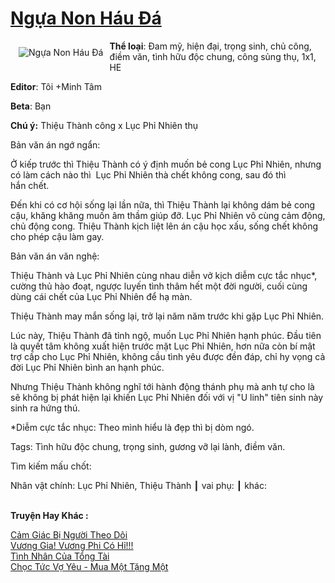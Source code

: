 <a href="https://utruyen.com/ngua-non-hau-da/17695/" title="Ngựa Non Háu Đá"><h1>Ngựa Non Háu Đá</h1></a><div style="display:table"><img align="right" style="float: left; padding: 10px;" src="https://utruyen.com/images/story/200x260/ngua-non-hau-da.jpg" alt="Ngựa Non Háu Đá"><b>Thể loại</b>: Đam mỹ, hiện đại, trọng sinh, chủ công, điềm văn, tình hữu độc chung, công sủng thụ, 1x1, HE<p></p><b>Editor</b>: Tôi +Minh Tâm<p></p><b>Beta</b>: Bạn<p></p><b>Chú ý:</b> Thiệu Thành công x Lục Phỉ Nhiên thụ<p></p>Bản văn án ngớ ngẩn:<p></p>Ở kiếp trước thì Thiệu Thành có ý định muốn bẻ cong Lục Phỉ Nhiên, nhưng có làm cách nào thì  Lục Phỉ Nhiên thà chết không cong, sau đó thì hắn chết.<p></p>Đến khi có cơ hội sống lại lần nữa, thì Thiệu Thành lại không dám bẻ cong cậu, khăng khăng muốn âm thầm giúp đỡ. Lục Phỉ Nhiên vô cùng cảm động, chủ động cong. Thiệu Thành kịch liệt lên án cậu học xấu, sống chết không cho phép cậu làm gay.<p></p>Bản văn án văn nghệ:<p></p>Thiệu Thành và Lục Phỉ Nhiên cùng nhau diễn vở kịch diễm cực tắc nhục*, cường thủ hào đoạt, ngược luyến tình thâm hết một đời người, cuối cùng dùng cái chết của Lục Phỉ Nhiên để hạ màn.<p></p>Thiệu Thành may mắn sống lại, trở lại năm năm trước khi gặp Lục Phỉ Nhiên.<p></p>Lúc này, Thiệu Thành đã tỉnh ngộ, muốn Lục Phỉ Nhiên hạnh phúc. Đầu tiên là quyết tâm không xuất hiện trước mặt Lục Phỉ Nhiên, hơn nữa còn bí mật trợ cấp cho Lục Phỉ Nhiên, không cầu tình yêu được đền đáp, chỉ hy vọng cả đời Lục Phỉ Nhiên bình an hạnh phúc.<p></p>Nhưng Thiệu Thành không nghĩ tới hành động thánh phụ mà anh tự cho là sẽ không bị phát hiện lại khiến Lục Phỉ Nhiên đối với vị "U linh" tiên sinh này sinh ra hứng thú.<p></p>*Diễm cực tắc nhục: Theo mình hiểu là đẹp thì bị dòm ngó.<p></p>Tags: Tình hữu độc chung, trọng sinh, gương vỡ lại lành, điềm văn.<p></p>Tìm kiếm mấu chốt:<p></p>Nhân vật chính: Lục Phỉ Nhiên, Thiệu Thành ┃ vai phụ: ┃ khác:</div><p><br><b>Truyện Hay Khác :</b></p><a href="https://utruyen.com/cam-giac-bi-nguoi-theo-doi/22677/" alt="Cảm Giác Bị Người Theo Dõi">Cảm Giác Bị Người Theo Dõi</a><br/><a href="https://github.com/quanluxury/truyenhot/tree/master/truyenhay/11024/" alt="Vương Gia! Vương Phi Có Hỉ!!!">Vương Gia! Vương Phi Có Hỉ!!!</a><br/><a href="https://www.flickr.com/photos/184340401@N07/48818708088/" alt="Tình Nhân Của Tổng Tài">Tình Nhân Của Tổng Tài</a><br/><a href="https://github.com/quanluxury/truyenhot/tree/master/truyenhay/12608/" alt="Chọc Tức Vợ Yêu - Mua Một Tặng Một">Chọc Tức Vợ Yêu - Mua Một Tặng Một</a><br/>